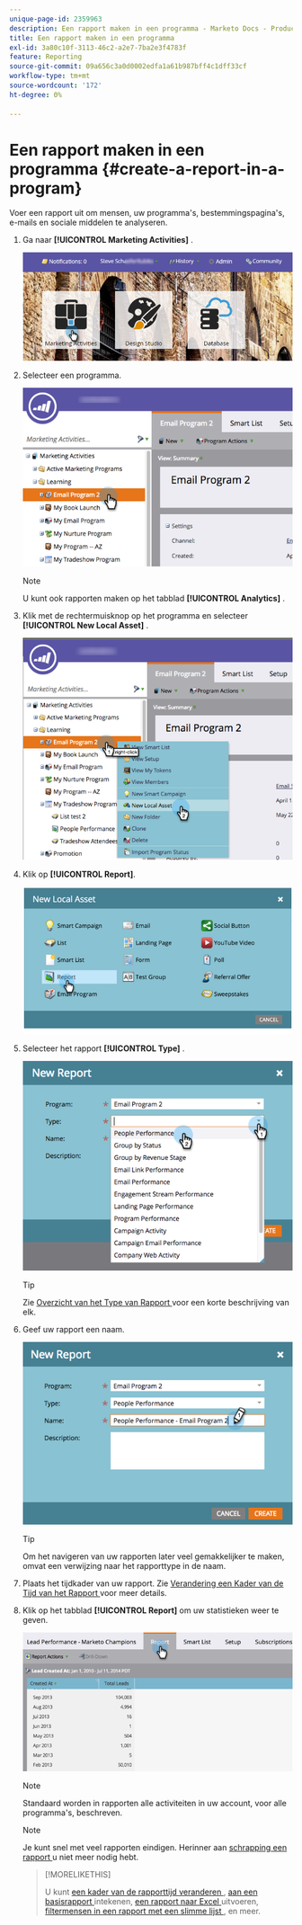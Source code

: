 ```yaml
---
unique-page-id: 2359963
description: Een rapport maken in een programma - Marketo Docs - Productdocumentatie
title: Een rapport maken in een programma
exl-id: 3a80c10f-3113-46c2-a2e7-7ba2e3f4783f
feature: Reporting
source-git-commit: 09a656c3a0d0002edfa1a61b987bff4c1dff33cf
workflow-type: tm+mt
source-wordcount: '172'
ht-degree: 0%

---
```


# Een rapport maken in een programma {#create-a-report-in-a-program}

Voer een rapport uit om mensen, uw programma&#39;s, bestemmingspagina&#39;s, e-mails en sociale middelen te analyseren.

1. Ga naar **[!UICONTROL Marketing Activities]** .

   ![](assets/login-marketing-activities.png)

1. Selecteer een programma.

   ![](assets/selectprogramreport.png)

   >[!NOTE]
   >
   >U kunt ook rapporten maken op het tabblad **[!UICONTROL Analytics]** .

1. Klik met de rechtermuisknop op het programma en selecteer **[!UICONTROL New Local Asset]** .

   ![](assets/programrightclick-asset.png)

1. Klik op **[!UICONTROL Report]**.

   ![](assets/image2014-9-15-18-3a36-3a46.png)

1. Selecteer het rapport **[!UICONTROL Type]** .

   ![](assets/choosereport.png)

   >[!TIP]
   >
   >Zie [ Overzicht van het Type van Rapport ](https://docs.marketo.com/display/DOCS/Report+Type+Overview) voor een korte beschrijving van elk.

1. Geef uw rapport een naam.

   ![](assets/namereport.png)

   >[!TIP]
   >
   >Om het navigeren van uw rapporten later veel gemakkelijker te maken, omvat een verwijzing naar het rapporttype in de naam.

1. Plaats het tijdkader van uw rapport. Zie [ Verandering een Kader van de Tijd van het Rapport ](/help/marketo/product-docs/reporting/basic-reporting/editing-reports/change-a-report-time-frame.md) voor meer details.

1. Klik op het tabblad **[!UICONTROL Report]** om uw statistieken weer te geven.

   ![](assets/image2014-9-15-18-3a38-3a5.png)

   >[!NOTE]
   >
   >Standaard worden in rapporten alle activiteiten in uw account, voor alle programma&#39;s, beschreven.

   >[!NOTE]
   >
   >Je kunt snel met veel rapporten eindigen. Herinner aan [ schrapping een rapport ](/help/marketo/product-docs/reporting/basic-reporting/report-activity/delete-a-report.md) u niet meer nodig hebt.

   >[!MORELIKETHIS]
   >
   >U kunt [ een kader van de rapporttijd veranderen ](/help/marketo/product-docs/reporting/basic-reporting/editing-reports/change-a-report-time-frame.md), [ aan een basisrapport ](/help/marketo/product-docs/reporting/basic-reporting/report-subscriptions/subscribe-to-a-basic-report.md) intekenen, [ een rapport naar Excel ](/help/marketo/product-docs/reporting/basic-reporting/report-activity/export-a-report-to-excel.md) uitvoeren, [ filtermensen in een rapport met een slimme lijst ](/help/marketo/product-docs/reporting/basic-reporting/editing-reports/filter-people-in-a-report-with-a-smart-list.md), en meer.

